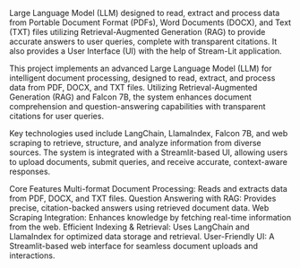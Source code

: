 

Large Language Model (LLM) designed to read,
extract and process data from Portable Document Format (PDFs), Word Documents
(DOCX), and Text (TXT) files utilizing Retrieval-Augmented Generation (RAG) to
provide accurate answers to user queries, complete with transparent citations. It also
provides a User Interface (UI) with the help of Stream-Lit application.

This project implements an advanced Large Language Model (LLM) for intelligent document processing, designed to read, extract, and process data from PDF, DOCX, and TXT files. Utilizing Retrieval-Augmented Generation (RAG) and Falcon 7B, the system enhances document comprehension and question-answering capabilities with transparent citations for user queries.

Key technologies used include LangChain, LlamaIndex, Falcon 7B, and web scraping to retrieve, structure, and analyze information from diverse sources. The system is integrated with a Streamlit-based UI, allowing users to upload documents, submit queries, and receive accurate, context-aware responses.

Core Features
Multi-format Document Processing: Reads and extracts data from PDF, DOCX, and TXT files.
Question Answering with RAG: Provides precise, citation-backed answers using retrieved document data.
Web Scraping Integration: Enhances knowledge by fetching real-time information from the web.
Efficient Indexing & Retrieval: Uses LangChain and LlamaIndex for optimized data storage and retrieval.
User-Friendly UI: A Streamlit-based web interface for seamless document uploads and interactions.








